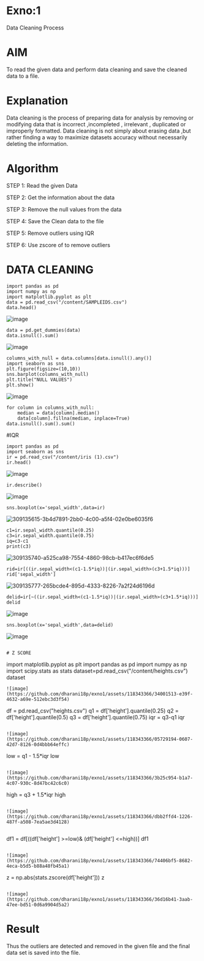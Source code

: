 # Exno:1
Data Cleaning Process

# AIM
To read the given data and perform data cleaning and save the cleaned data to a file.

# Explanation
Data cleaning is the process of preparing data for analysis by removing or modifying data that is incorrect ,incompleted , irrelevant , duplicated or improperly formatted. Data cleaning is not simply about erasing data ,but rather finding a way to maximize datasets accuracy without necessarily deleting the information.

# Algorithm
STEP 1: Read the given Data

STEP 2: Get the information about the data

STEP 3: Remove the null values from the data

STEP 4: Save the Clean data to the file

STEP 5: Remove outliers using IQR

STEP 6: Use zscore of to remove outliers


            
# DATA CLEANING
```
import pandas as pd
import numpy as np
import matplotlib.pyplot as plt
data = pd.read_csv("/content/SAMPLEIDS.csv")
data.head()
```
![image](https://github.com/dharani18p/exno1/assets/118343366/b98aabc3-b953-4f60-91e6-db9366872870)

```
data = pd.get_dummies(data)
data.isnull().sum()
```

![image](https://github.com/dharani18p/exno1/assets/118343366/b18bdb7e-52fe-4730-bd0f-c5c38f731900)

```
columns_with_null = data.columns[data.isnull().any()]
import seaborn as sns
plt.figure(figsize=(10,10))
sns.barplot(columns_with_null)
plt.title("NULL VALUES")
plt.show()
```

![image](https://github.com/dharani18p/exno1/assets/118343366/2bdef3c5-465b-4273-86b7-8afd68554d4b)

```
for column in columns_with_null:
    median = data[column].median()  
    data[column].fillna(median, inplace=True)
data.isnull().sum().sum()
```
#IQR
```
import pandas as pd
import seaborn as sns
ir = pd.read_csv("/content/iris (1).csv")
ir.head()
```

![image](https://github.com/dharani18p/exno1/assets/118343366/e5abefc9-d6ee-468c-9d9b-459423d32ae0)

```
ir.describe()
```

![image](https://github.com/dharani18p/exno1/assets/118343366/b1a845ae-c98b-43e0-984c-3f15837c33ce)

```
sns.boxplot(x='sepal_width',data=ir)
```
![309135615-3b4d7891-2bb0-4c00-a5f4-02e0be6035f6](https://github.com/dharani18p/exno1/assets/118343366/0f2e9c08-73e8-4b6c-ae72-5dca7d7f6eb8)

```
c1=ir.sepal_width.quantile(0.25)
c3=ir.sepal_width.quantile(0.75)
iq=c3-c1
print(c3)
```
![309135740-a525ca98-7554-4860-98cb-b417ec6f6de5](https://github.com/dharani18p/exno1/assets/118343366/02b52f29-ea35-4a7f-9710-c3577609d325)

```
rid=ir[((ir.sepal_width<(c1-1.5*iq))|(ir.sepal_width>(c3+1.5*iq)))]
rid['sepal_width']
```
![309135777-265bcde4-895d-4333-8226-7a2f24d6196d](https://github.com/dharani18p/exno1/assets/118343366/0db0d93f-6f43-45e0-be33-bc45db9d223b)

```
delid=ir[~((ir.sepal_width<(c1-1.5*iq))|(ir.sepal_width>(c3+1.5*iq)))]
delid
```

![image](https://github.com/dharani18p/exno1/assets/118343366/ce05481c-7358-4bbe-bc6e-d1f48be970ce)

```
sns.boxplot(x='sepal_width',data=delid)
```

![image](https://github.com/dharani18p/exno1/assets/118343366/ceb2beac-5914-4185-b6ae-92e73d17ed62)

```

# Z SCORE
```
import matplotlib.pyplot as plt
import pandas as pd
import numpy as np
import scipy.stats as stats
dataset=pd.read_csv("/content/heights.csv")
dataset

```
![image](https://github.com/dharani18p/exno1/assets/118343366/34001513-e39f-4632-a69e-512ebc3d3f54)
```

df = pd.read_csv("heights.csv")
q1 = df['height'].quantile(0.25)
q2 = df['height'].quantile(0.5)
q3 = df['height'].quantile(0.75)
iqr = q3-q1
iqr
```

![image](https://github.com/dharani18p/exno1/assets/118343366/05729194-0607-42d7-8126-0d4bbb64effc)

```
low = q1 - 1.5*iqr
low
```

![image](https://github.com/dharani18p/exno1/assets/118343366/3b25c954-b1a7-4c07-930c-8d47bc42c6c0)

```
high = q3 + 1.5*iqr
high
```

![image](https://github.com/dharani18p/exno1/assets/118343366/dbb2ffd4-1226-487f-a508-7ea5ae3d4128)


```
df1 = df[((df['height'] >=low)& (df['height'] <=high))]
df1
```

![image](https://github.com/dharani18p/exno1/assets/118343366/74406bf5-8682-4eca-b5d5-b88a48fb45a1)

```
z = np.abs(stats.zscore(df['height']))
z
```

![image](https://github.com/dharani18p/exno1/assets/118343366/36d16b41-3aab-47ee-bd51-0d6a9904d5a2)
```



# Result
Thus the outliers are detected and removed in the given file and the final data set is saved into the file.       
